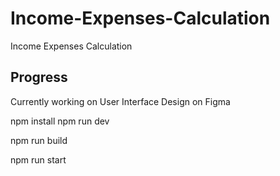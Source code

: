 # Income-Expenses-Calculation
Income Expenses Calculation
## Progress
Currently working on User Interface Design on Figma

npm install
npm run dev

npm run build

npm run start


